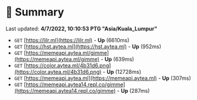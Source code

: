 # 📖 Summary
Last updated: **4/7/2022, 10:10:53 PTG "Asia/Kuala_Lumpur"**

- `GET` [https://lilr.ml](https://lilr.ml) - **Up** (6610ms)
- `GET` [https://hst.aytea.ml](https://hst.aytea.ml) - **Up** (952ms)
- `GET` [https://memeapi.aytea.ml/gimme](https://memeapi.aytea.ml/gimme) - **Up** (639ms)
- `GET` [https://color.aytea.ml/4b31d6.png](https://color.aytea.ml/4b31d6.png) - **Up** (12728ms)
- `GET` [https://memeapi.aytea.ml](https://memeapi.aytea.ml) - **Up** (307ms)
- `GET` [https://memeapi.aytea14.repl.co/gimme](https://memeapi.aytea14.repl.co/gimme) - **Up** (287ms)
